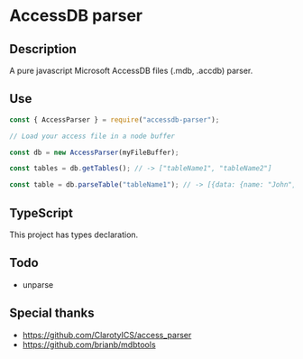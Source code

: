 # AccessDB parser

## Description

A pure javascript Microsoft AccessDB files (.mdb, .accdb) parser.

## Use

```js
const { AccessParser } = require("accessdb-parser");

// Load your access file in a node buffer

const db = new AccessParser(myFileBuffer);

const tables = db.getTables(); // -> ["tableName1", "tableName2"]

const table = db.parseTable("tableName1"); // -> [{data: {name: "John", age: 23}, rowNumber: 1},{data: {name: "Bill", age: 56}, rowNumber: 2}]
```

## TypeScript

This project has types declaration.

## Todo

- unparse

## Special thanks

- https://github.com/ClarotyICS/access_parser
- https://github.com/brianb/mdbtools
